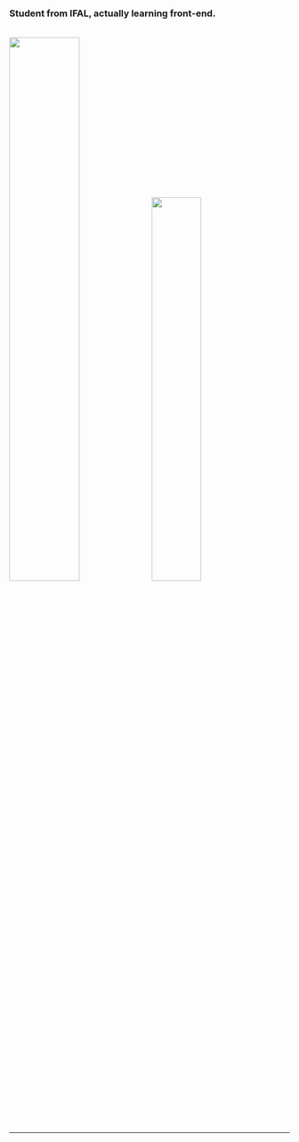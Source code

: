 ### Student from IFAL, actually learning front-end.

<br>
<img   width="50%" src="https://github-readme-stats.vercel.app/api?username=mikbhr&show_icons=true&theme=dark&include_all_commits=true&count_private=true&">
<img   width="42%" src="https://github-readme-stats.vercel.app/api/top-langs/?username=mikbhr&layout=compact&theme=dark&count_private=true&include_all_commits=true">

<br>

<hr>
